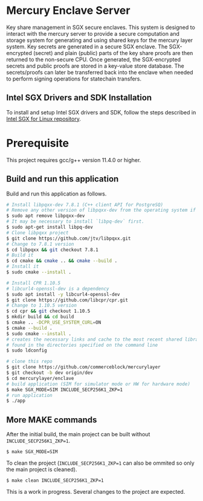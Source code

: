 # Mercury Enclave Server

Key share management in SGX secure enclaves. This system is designed to interact with the mercury server to provide a secure computation and storage system for generating and using shared keys for the mercury layer system. Key secrets are generated in a secure SGX enclave. The SGX-encrypted (secret) and plain (public) parts of the key share proofs are then returned to the non-secure CPU. Once generated, the SGX-encrypted secrets and public proofs are stored in a key-value store database. The secrets/proofs can later be transferred back into the enclave when needed to perform signing operations for statechain transfers.

## Intel SGX Drivers and SDK Installation

To install and setup Intel SGX drivers and SDK, follow the steps described in [Intel SGX for Linux repository](https://github.com/intel/linux-sgx).

# Prerequisite

This project requires gcc/g++ version 11.4.0 or higher.

## Build and run this application

Build and run this application as follows.

```bash
# Install libpqxx-dev 7.8.1 (C++ client API for PostgreSQ)
# Remove any other version of libpqxx-dev from the operating system if necessary
$ sudo apt remove libpqxx-dev
# It may be necessary to install `libpq-dev` first.
$ sudo apt-get install libpq-dev
# Clone libpqxx project
$ git clone https://github.com/jtv/libpqxx.git
# Change to 7.8.1 version
$ cd libpqxx && git checkout 7.8.1
# Build it
$ cd cmake && cmake .. && cmake --build .
# Install it
$ sudo cmake --install .

# Install CPR 1.10.5
# libcurl4-openssl-dev is a dependency
$ sudo apt install -y libcurl4-openssl-dev
$ git clone https://github.com/libcpr/cpr.git
# Change to 1.10.5 version
$ cd cpr && git checkout 1.10.5
$ mkdir build && cd build
$ cmake .. -DCPR_USE_SYSTEM_CURL=ON
$ cmake --build .
$ sudo cmake --install .
# creates the necessary links and cache to the most recent shared libraries 
# found in the directories specified on the command line
$ sudo ldconfig 

# clone this repo
$ git clone https://github.com/commerceblock/mercurylayer
$ git checkout -b dev origin/dev
$ cd mercurylayer/enclave
# build application (SIM for simulator mode or HW for hardware mode)
$ make SGX_MODE=SIM INCLUDE_SECP256K1_ZKP=1
# run application
$ ./app
```

## More MAKE commands

After the initial build, the main project can be built without `INCLUDE_SECP256K1_ZKP=1`.
```
$ make SGX_MODE=SIM
```

To clean the project (`INCLUDE_SECP256K1_ZKP=1` can also be ommited so only the main project is cleaned).
```
$ make clean INCLUDE_SECP256K1_ZKP=1
```

This is a work in progress. Several changes to the project are expected.

